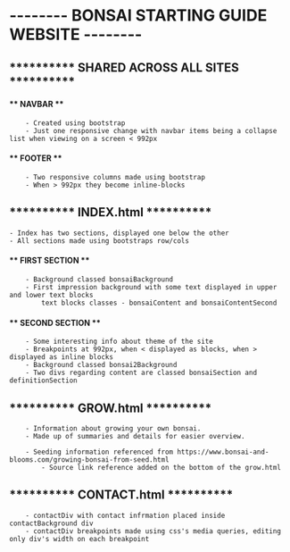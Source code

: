# -------- BONSAI STARTING GUIDE WEBSITE --------

## ********** SHARED ACROSS ALL SITES **********

####    ** NAVBAR **

        - Created using bootstrap
        - Just one responsive change with navbar items being a collapse list when viewing on a screen < 992px

####    ** FOOTER **

        - Two responsive columns made using bootstrap
        - When > 992px they become inline-blocks



## ********** INDEX.html **********

    - Index has two sections, displayed one below the other
    - All sections made using bootstraps row/cols

####    ** FIRST SECTION **

        - Background classed bonsaiBackground
        - First impression background with some text displayed in upper and lower text blocks  
            text blocks classes - bonsaiContent and bonsaiContentSecond
        


  ####  ** SECOND SECTION **

        - Some interesting info about theme of the site
        - Breakpoints at 992px, when < displayed as blocks, when > displayed as inline blocks
        - Background classed bonsai2Background
        - Two divs regarding content are classed bonsaiSection and definitionSection



## ********** GROW.html **********

        - Information about growing your own bonsai.
        - Made up of summaries and details for easier overview.

        - Seeding information referenced from https://www.bonsai-and-blooms.com/growing-bonsai-from-seed.html
            - Source link reference added on the bottom of the grow.html


## ********** CONTACT.html **********

        - contactDiv with contact infrmation placed inside contactBackground div
        - contactDiv breakpoints made using css's media queries, editing only div's width on each breakpoint
